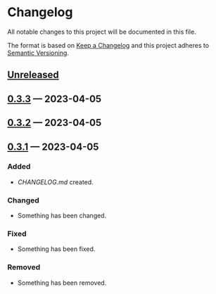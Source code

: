 # Changelog

All notable changes to this project will be documented in this file.

The format is based on [Keep a Changelog](http://keepachangelog.com)
and this project adheres to [Semantic Versioning](http://semver.org/spec/v2.0.0.html).


## [Unreleased]

## [0.3.3] — 2023-04-05

## [0.3.2] — 2023-04-05

## [0.3.1] — 2023-04-05
### Added
- _CHANGELOG.md_ created.
### Changed
- Something has been changed.
### Fixed
- Something has been fixed.
### Removed
- Something has been removed.


[0.3.1]: https://github.com/tanelso2/clj-toolbox/compare/0.0.0...0.3.1
[0.3.2]: https://github.com/tanelso2/clj-toolbox/compare/0.3.1...0.3.2
[0.3.3]: https://github.com/tanelso2/clj-toolbox/compare/0.3.2...0.3.3
[Unreleased]: https://github.com/tanelso2/clj-toolbox/compare/0.3.3...HEAD
